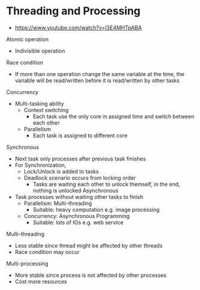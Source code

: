 # Threading and Processing
- https://www.youtube.com/watch?v=I3E4MHTpABA

Atomic operation
- Indivisible operation

Race condition
- If more than one operation change the same variable at the time, the variable will be read/written before it is read/written by other tasks

Concurrency
- Multi-tasking ability
    - Context switching
        - Each task use the only core in assigned time and switch between each other
    - Parallelism
        - Each task is assigned to different core

Synchronous
- Next task only processes after previous task finishes
- For Synchronization,
    - Lock/Unlock is added to tasks
    - Deadlock scenario occurs from locking order
        - Tasks are waiting each other to unlock themself, in the end, nothing is unlocked
Asynchronous
- Task processes without waiting other tasks to finish
    - Parallelism: Multi-threading
        - Suitable: heavy computation e.g. image processing
    - Concurrency: Asynchronous Programming
        - Suitable: lots of IOs e.g. web service

Multi-threading
- Less stable since thread might be affected by other threads
- Race condition may occur

Multi-processing
- More stable since process is not affected by other processes
- Cost more resources
